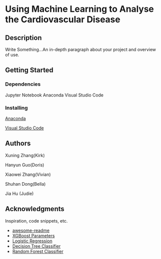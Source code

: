 # Using Machine Learning to Analyse the Cardiovascular Disease


## Description

Write Something...An in-depth paragraph about your project and overview of use.

## Getting Started

### Dependencies

Jupyter Notebook
Anaconda
Visual Studio Code

### Installing

[Anaconda](https://www.anaconda.com)

[Visual Studio Code](https://code.visualstudio.com)


## Authors

Xuning Zhang(Kirk)

Hanyun Guo(Doris)

Xiaowei Zhang(Vivian)

Shuhan Dong(Bella)

Jia Hu (Judie)

## Acknowledgments

Inspiration, code snippets, etc.
* [awesome-readme](https://github.com/matiassingers/awesome-readme)
* [XGBoost Parameters]([https://gist.github.com/PurpleBooth/109311bb0361f32d87a2](https://xgboost.readthedocs.io/en/stable/parameter.html))
* [Logistic Regression]([https://github.com/dbader/readme-template](https://scikit-learn.org/stable/modules/generated/sklearn.linear_model.LogisticRegression.html))
* [Decision Tree Classifier]([https://gist.github.com/zenorocha/4526327](https://scikit-learn.org/stable/modules/generated/sklearn.tree.DecisionTreeClassifier.html))
* [Random Forest Classifier]([https://gist.github.com/fvcproductions/1bfc2d4aecb01a834b46](https://scikit-learn.org/stable/modules/generated/sklearn.ensemble.RandomForestClassifier.html))
